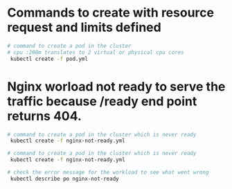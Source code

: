 # Commands to create with resource request and limits defined

```bash
# command to create a pod in the cluster
# cpu :200m translates to 2 virtual or physical cpu cores 
 kubectl create -f pod.yml

```
# Nginx worload not ready to serve the traffic because /ready end point returns 404.

```bash
# command to create a pod in the cluster which is never ready
 kubectl create -f nginx-not-ready.yml

```

```bash
# command to create a pod in the cluster which is never ready
 kubectl create -f nginx-not-ready.yml

```

```bash
# check the error message for the workload to see what went wrong
 kubectl describe po nginx-not-ready

 ```